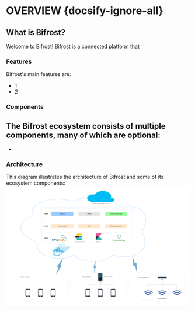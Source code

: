 # OVERVIEW {docsify-ignore-all}
## What is Bifrost?
Welcome to Bifrost! Bifrost is a connected platform that 

### Features
Bifrost's main features are:
- 1
- 2

### Components
The Bifrost ecosystem consists of multiple components, many of which are optional:
- 
- 


### Architecture
This diagram illustrates the architecture of Bifrost and some of its ecosystem components:
![bifrost](_images/overview.png)

